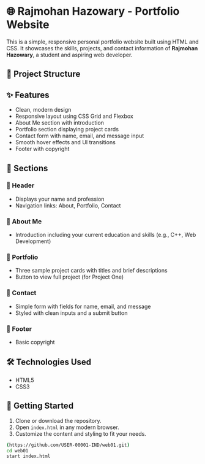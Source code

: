 # 🌐 Rajmohan Hazowary - Portfolio Website

This is a simple, responsive personal portfolio website built using HTML and CSS. It showcases the skills, projects, and contact information of **Rajmohan Hazowary**, a student and aspiring web developer.

## 📁 Project Structure



## ✨ Features

- Clean, modern design
- Responsive layout using CSS Grid and Flexbox
- About Me section with introduction
- Portfolio section displaying project cards
- Contact form with name, email, and message input
- Smooth hover effects and UI transitions
- Footer with copyright

## 📄 Sections

### 🔹 Header
- Displays your name and profession
- Navigation links: About, Portfolio, Contact

### 🔹 About Me
- Introduction including your current education and skills (e.g., C++, Web Development)

### 🔹 Portfolio
- Three sample project cards with titles and brief descriptions
- Button to view full project (for Project One)

### 🔹 Contact
- Simple form with fields for name, email, and message
- Styled with clean inputs and a submit button

### 🔹 Footer
- Basic copyright

## 🛠️ Technologies Used

- HTML5
- CSS3

## 🚀 Getting Started

1. Clone or download the repository.
2. Open `index.html` in any modern browser.
3. Customize the content and styling to fit your needs.

```bash
(https://github.com/USER-00001-IND/web01.git)
cd web01
start index.html
